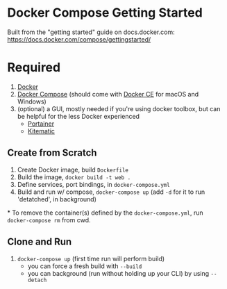 # Docker Compose Getting Started
Built from the "getting started" guide on docs.docker.com:
https://docs.docker.com/compose/gettingstarted/

# Required
1. [Docker](https://www.docker.com/products/docker)
2. [Docker Compose](https://docs.docker.com/compose/install/) (should come with [Docker CE](https://store.docker.com/search?offering=community&type=edition) for macOS and Windows)
3. (optional) a GUI, mostly needed if you're using docker toolbox, but can be helpful for the less Docker experienced
    - [Portainer](https://www.portainer.io/)
    - [Kitematic](https://kitematic.com/)

 
## Create from Scratch

1. Create Docker image, build `Dockerfile`
2. Build the image, `docker build -t web .`
3. Define services, port bindings, in `docker-compose.yml`
4. Build and run w/ compose, `docker-compose up` (add `-d` for it to run 'detatched', in background)

\* To remove the container(s) defined by the `docker-compose.yml`, run `docker-compose rm` from cwd.

## Clone and Run

1. `docker-compose up` (first time run will perform build)
    - you can force a fresh build with `--build`
    - you can background (run without holding up your CLI) by using `--detach`

 